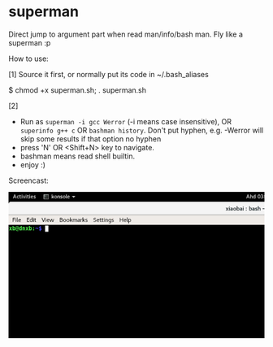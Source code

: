 # superman

Direct jump to argument part when read man/info/bash man. Fly like a superman :p

How to use:  

[1]  Source it first, or normally put its code in ~/.bash_aliases  

$ chmod +x superman.sh; . superman.sh  

[2]
- Run as `superman -i gcc Werror` (-i means case insensitive), OR `superinfo g++ c` OR `bashman history`.  Don't put hyphen, e.g. -Werror will skip some results if that option no hyphen
- press 'N' OR <Shift+N> key to navigate.  
- bashman means read shell builtin.  
- enjoy :)  

Screencast:  

![superman](/screencast.gif?raw=true "superman")  

